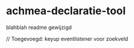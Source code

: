 # achmea-declaratie-tool

blahblah
readme gewijzigd 

// Toegevoegd: keyup eventlistener voor zoekveld 
